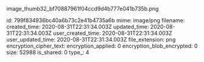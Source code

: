 image_thumb32_bf70887961f04ccd9d4b777e041b735b.png

id: 799f834936bc40a6b73c2e41b4735a6b
mime: image/png
filename: 
created_time: 2020-08-31T22:31:34.003Z
updated_time: 2020-08-31T22:31:34.003Z
user_created_time: 2020-08-31T22:31:34.003Z
user_updated_time: 2020-08-31T22:31:34.003Z
file_extension: png
encryption_cipher_text: 
encryption_applied: 0
encryption_blob_encrypted: 0
size: 52988
is_shared: 0
type_: 4